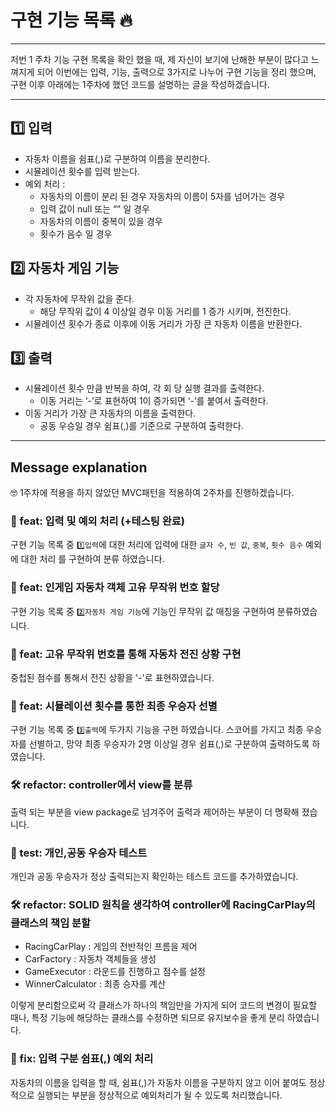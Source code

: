# 구현 기능 목록 🔥

---

저번 1 주차 기능 구현 목록을 확인 했을 때, 제 자신이 보기에 난해한 부분이 많다고 느껴지게 되어 이번에는 입력, 기능, 출력으로 3가지로 나누어 구현 기능을 정리 했으며, 구현 이후 아래에는 1주차에 했던 코드를 설명하는 글을 작성하겠습니다.

---

## **1️⃣ 입력**

- 자동차 이름을 쉼표(,)로 구분하여 이름을 분리한다.
- 시뮬레이션 횟수를 입력 받는다.
- 예외 처리 :
    - 자동차의 이름이 분리 된 경우 자동차의 이름이 5자를 넘어가는 경우
    - 입력 값이 null 또는 “” 일 경우
    - 자동차의 이름이 중복이 있을 경우
    - 횟수가 음수 일 경우

## **2️⃣ 자동차 게임 기능**

- 각 자동차에 무작위 값을 준다.
    - 해당 무작위 값이 4 이상일 경우 이동 거리를 1 증가 시키며, 전진한다.
- 시뮬레이션 횟수가 종료 이후에 이동 거리가 가장 큰 자동차 이름을 반환한다.

## **3️⃣ 출력**

- 시뮬레이션 횟수 만큼 반복을 하여, 각 회 당 실행 결과를 출력한다.
    - 이동 거리는 ‘-’로 표현하여 1이 증가되면 ‘-’를 붙여서 출력한다.
- 이동 거리가 가장 큰 자동차의 이름을 출력한다.
    - 공동 우승일 경우 쉼표(,)를 기준으로 구분하여 출력한다.

---

## Message explanation
🤓 1주차에 적용을 하지 않았던 MVC패턴을 적용하여 2주차를 진행하겠습니다.

### 📜 feat: 입력 및 예외 처리 (+테스팅 완료)
구현 기능 목록 중 `1️⃣입력`에 대한 처리에 입력에 대한 `글자 수`, `빈 값`, `중복`, `횟수 음수` 예외에 대한 처리
를 구현하여 분류 하였습니다.

### 📜 feat: 인게임 자동차 객체 고유 무작위 번호 할당
구현 기능 목록 중  `2️⃣자동차 게임 기능`에 기능인 무작위 값 매칭을 구현하여 
분류하였습니다.

### 📜 feat: 고유 무작위 번호를 통해 자동차 전진 상황 구현
중첩된 점수를 통해서 전진 상황을 '-'로 표현하였습니다.

### 📜 feat: 시뮬레이션 횟수를 통한 최종 우승자 선별
구현 기능 목록 중 `3️⃣출력`에 두가지 기능을 구현 하였습니다.
스코어를 가지고 최종 우승자를 선별하고, 망약 최종 우승자가 2명 이상일 경우 쉼표(,)로 구분하여 출력하도록 하였습니다.

### 🛠️ refactor: controller에서 view를 분류
출력 되는 부분을 view package로 넘겨주어 출력과 제어하는 부분이 더 명확해 졌습니다.

### 📝 test: 개인,공동 우승자 테스트
개인과 공동 우승자가 정상 출력되는지 확인하는 테스트 코드를 추가하였습니다.

### 🛠️ refactor: SOLID 원칙을 생각하여 controller에 RacingCarPlay의 클래스의 책임 분할
 - RacingCarPlay : 게임의 전반적인 프름을 제어
 - CarFactory : 자동차 객체들을 생성
 - GameExecutor : 라운드를 진행하고 점수를 설정
 - WinnerCalculator : 최종 승자를 계산

이렇게 분리함으로써 각 클래스가 하나의 책임만을 가지게 되어 코드의 변경이 필요할 때나, 
특정 기능에 해당하는 클래스를 수정하면 되므로 유지보수을 좋게 분리 하였습니다.

### 🔨 fix: 입력 구분 쉼표(,) 예외 처리
자동차의 이름을 입력을 할 때, 쉼표(,)가 자동차 이름을 구분하지 않고 이어 붙여도 정상적으로 실행되는 부분을
정상적으로 예외처리가 될 수 있도록 처리했습니다.